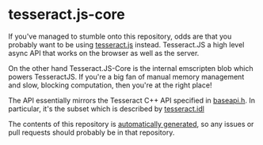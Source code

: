 # tesseract.js-core

If you've managed to stumble onto this repository, odds are that you probably want to be using [tesseract.js](https://github.com/naptha/tesseract.js) instead. Tesseract.JS a high level async API that works on the browser as well as the server. 

On the other hand Tesseract.JS-Core is the internal emscripten blob which powers TesseractJS. If you're a big fan of manual memory management and slow, blocking computation, then you're at the right place!

The API essentially mirrors the Tesseract C++ API specified in [baseapi.h](https://github.com/tesseract-ocr/tesseract/blob/master/api/baseapi.h). In particular, it's the subset which is described by [tesseract.idl](https://github.com/naptha/tesseract-emscripten/blob/master/javascript/tesseract.idl)

The contents of this repository is [automatically generated](https://github.com/naptha/tesseract-emscripten/tree/master/javascript), so any issues or pull requests should probably be in that repository. 



